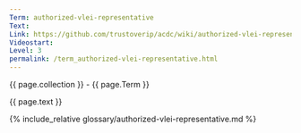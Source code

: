 ```yaml
---
Term: authorized-vlei-representative
Text: 
Link: https://github.com/trustoverip/acdc/wiki/authorized-vlei-representative
Videostart: 
Level: 3
permalink: /term_authorized-vlei-representative.html
---
```


{{ page.collection }} - {{ page.Term }}

   {{ page.text }}

{% include_relative glossary/authorized-vlei-representative.md %}
